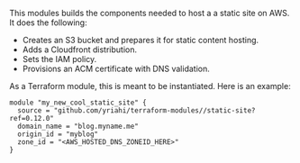 This modules builds the components needed to host a a static site on AWS. It does the following:
- Creates an S3 bucket and prepares it for static content hosting.
- Adds a Cloudfront distribution.
- Sets the IAM policy.
- Provisions an ACM certificate with DNS validation.

As a Terraform module, this is meant to be instantiated. Here is an example:

```
module "my_new_cool_static_site" {
  source = "github.com/yriahi/terraform-modules//static-site?ref=0.12.0"
  domain_name = "blog.myname.me"
  origin_id = "myblog"
  zone_id = "<AWS_HOSTED_DNS_ZONEID_HERE>"
}
```
